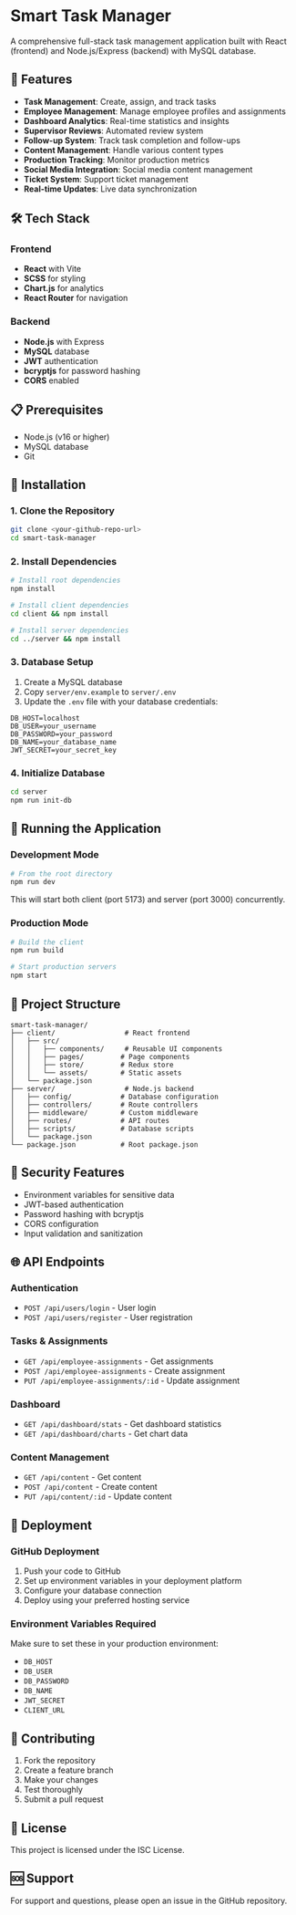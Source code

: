 # Smart Task Manager

A comprehensive full-stack task management application built with React (frontend) and Node.js/Express (backend) with MySQL database.

## 🚀 Features

- **Task Management**: Create, assign, and track tasks
- **Employee Management**: Manage employee profiles and assignments
- **Dashboard Analytics**: Real-time statistics and insights
- **Supervisor Reviews**: Automated review system
- **Follow-up System**: Track task completion and follow-ups
- **Content Management**: Handle various content types
- **Production Tracking**: Monitor production metrics
- **Social Media Integration**: Social media content management
- **Ticket System**: Support ticket management
- **Real-time Updates**: Live data synchronization

## 🛠️ Tech Stack

### Frontend
- **React** with Vite
- **SCSS** for styling
- **Chart.js** for analytics
- **React Router** for navigation

### Backend
- **Node.js** with Express
- **MySQL** database
- **JWT** authentication
- **bcryptjs** for password hashing
- **CORS** enabled

## 📋 Prerequisites

- Node.js (v16 or higher)
- MySQL database
- Git

## 🔧 Installation

### 1. Clone the Repository
```bash
git clone <your-github-repo-url>
cd smart-task-manager
```

### 2. Install Dependencies
```bash
# Install root dependencies
npm install

# Install client dependencies
cd client && npm install

# Install server dependencies
cd ../server && npm install
```

### 3. Database Setup
1. Create a MySQL database
2. Copy `server/env.example` to `server/.env`
3. Update the `.env` file with your database credentials:
```env
DB_HOST=localhost
DB_USER=your_username
DB_PASSWORD=your_password
DB_NAME=your_database_name
JWT_SECRET=your_secret_key
```

### 4. Initialize Database
```bash
cd server
npm run init-db
```

## 🚀 Running the Application

### Development Mode
```bash
# From the root directory
npm run dev
```

This will start both client (port 5173) and server (port 3000) concurrently.

### Production Mode
```bash
# Build the client
npm run build

# Start production servers
npm start
```

## 📁 Project Structure

```
smart-task-manager/
├── client/                 # React frontend
│   ├── src/
│   │   ├── components/     # Reusable UI components
│   │   ├── pages/         # Page components
│   │   ├── store/         # Redux store
│   │   └── assets/        # Static assets
│   └── package.json
├── server/                 # Node.js backend
│   ├── config/            # Database configuration
│   ├── controllers/       # Route controllers
│   ├── middleware/        # Custom middleware
│   ├── routes/            # API routes
│   ├── scripts/           # Database scripts
│   └── package.json
└── package.json           # Root package.json
```

## 🔐 Security Features

- Environment variables for sensitive data
- JWT-based authentication
- Password hashing with bcryptjs
- CORS configuration
- Input validation and sanitization

## 🌐 API Endpoints

### Authentication
- `POST /api/users/login` - User login
- `POST /api/users/register` - User registration

### Tasks & Assignments
- `GET /api/employee-assignments` - Get assignments
- `POST /api/employee-assignments` - Create assignment
- `PUT /api/employee-assignments/:id` - Update assignment

### Dashboard
- `GET /api/dashboard/stats` - Get dashboard statistics
- `GET /api/dashboard/charts` - Get chart data

### Content Management
- `GET /api/content` - Get content
- `POST /api/content` - Create content
- `PUT /api/content/:id` - Update content

## 🔄 Deployment

### GitHub Deployment
1. Push your code to GitHub
2. Set up environment variables in your deployment platform
3. Configure your database connection
4. Deploy using your preferred hosting service

### Environment Variables Required
Make sure to set these in your production environment:
- `DB_HOST`
- `DB_USER`
- `DB_PASSWORD`
- `DB_NAME`
- `JWT_SECRET`
- `CLIENT_URL`

## 🤝 Contributing

1. Fork the repository
2. Create a feature branch
3. Make your changes
4. Test thoroughly
5. Submit a pull request

## 📝 License

This project is licensed under the ISC License.

## 🆘 Support

For support and questions, please open an issue in the GitHub repository. 